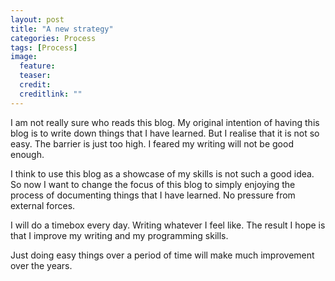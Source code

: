 ```yaml
---
layout: post
title: "A new strategy"
categories: Process
tags: [Process]
image:
  feature: 
  teaser: 
  credit: 
  creditlink: ""
---
```

 I am not really sure who reads this blog. My original intention of having this blog is to write down things that I have learned. But I realise that it is not so easy. The barrier is just too high. I feared my writing will not be good enough. 

I think to use this blog as a showcase of my skills is not such a good idea. 
So now I want to change the focus of this blog to simply enjoying the process of documenting things that I have learned. No pressure from external forces. 

I will do a timebox every day. Writing whatever I feel like. The result I hope is that I improve my writing and my programming skills. 

Just doing easy things over a period of time will make much improvement over the years. 